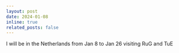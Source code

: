 ```yaml
---
layout: post
date: 2024-01-08
inline: true
related_posts: false
---
```


I will be in the Netherlands from Jan 8 to Jan 26 visiting RuG and TuE 